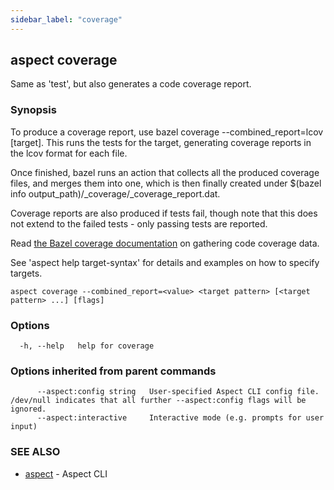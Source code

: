 ```yaml
---
sidebar_label: "coverage"
---
```

## aspect coverage

Same as 'test', but also generates a code coverage report.

### Synopsis

To produce a coverage report, use bazel coverage --combined_report=lcov [target].
This runs the tests for the target, generating coverage reports in the lcov format for each file.

Once finished, bazel runs an action that collects all the produced coverage files,
and merges them into one, which is then finally created under
$(bazel info output_path)/_coverage/_coverage_report.dat.

Coverage reports are also produced if tests fail, though note that this does not extend to the
failed tests - only passing tests are reported.

Read [the Bazel coverage documentation](https://bazel.build/configure/coverage) on gathering code coverage data.

See 'aspect help target-syntax' for details and examples on how to specify targets.


```
aspect coverage --combined_report=<value> <target pattern> [<target pattern> ...] [flags]
```

### Options

```
  -h, --help   help for coverage
```

### Options inherited from parent commands

```
      --aspect:config string   User-specified Aspect CLI config file. /dev/null indicates that all further --aspect:config flags will be ignored.
      --aspect:interactive     Interactive mode (e.g. prompts for user input)
```

### SEE ALSO

* [aspect](aspect.md)	 - Aspect CLI

